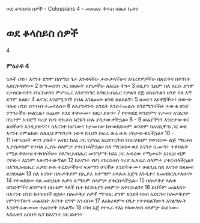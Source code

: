 ﻿
ወደ ቆላስይስ ሰዎች - Colossians 4 - መጽሐፍ ቅዱስ ብሉይ ኪዳን
# ወደ ቆላስይስ ሰዎች
4
### ምዕራፍ 4
 ጌቶች ሆይ፥ እናንተ ደግሞ በሰማይ ጌታ እንዳላችሁ ታውቃላችሁና ለባሪያዎቻችሁ በጽድቅና በቅንነት አድርጉላቸው።
2  ከማመስገን ጋር በጸሎት እየነቃችሁ ለእርሱ ትጉ።
3  በዚያን ጊዜም ስለ እርሱ ደግሞ የታሰርሁበትን የክርስቶስን ምሥጢር እንድንነግር እግዚአብሔር የቃሉን ደጅ ይከፍትልን ዘንድ ስለ እኛ ደግሞ ጸልዩ።
4  ልናገር እንደሚገባኝ ያህል እገልጠው ዘንድ ጸልዩልኝ።
5  ዘመኑን እየዋጃችሁ፥ በውጭ ባሉቱ ዘንድ በጥበብ ተመላለሱ።
6  ለእያንዳንዱ እንዴት እንድትመልሱ እንደሚገባችሁ ታውቁ ዘንድ ንግግራችሁ ሁልጊዜ፥ በጨው እንደ ተቀመመ፥ በጸጋ ይሁን።
7  የተወደደ ወንድምና የታመነ አገልጋይ በጌታም አብሮኝ ባሪያ የሆነ ቲኪቆስ ኑሮዬን ሁሉ ያስታውቃችኋል።
8 -
9  ወሬያችንን እንድታውቁና ልባችሁን እንዲያጽናና፥ ከእናንተ ከሆነውና ከታመነው ከተወደደውም ወንድም ከአናሲሞስ ጋር ወደ እናንተ የምልከው ስለዚህ ምክንያት ነው። የዚህን ስፍራ ወሬ ሁሉ ያስታውቁአችኋል።
10 -  
11  ከተገረዙት ወገን ያሉት፥ አብሮ ከእኔ ጋር የታሰረ አርስጥሮኮስ የበርናባስም የወንድሙ ልጅ ማርቆስ ኢዮስጦስም የተባለ ኢያሱ ሰላምታ ያቀርቡላችኋል። ስለ ማርቆስ። ወደ እናንተ ቢመጣ፥ ተቀበሉት የሚል ትእዛዝ ተቀበላችሁ። በእግዚአብሔር መንግሥት ከእኔ ጋር አብረው የሚሠሩት እነዚህ ብቻ ናቸው፥ እኔንም አጽናንተውኛል።
12  ከእናንተ የሆነ የክርስቶስ ባሪያ ኤጳፍራ ሰላምታ ያቀርብላችኋል። በእግዚአብሔር ፈቃድ ሁሉ ተረድታችሁና ፍጹማን ሆናችሁ እንድትቆሙ፥ ሁልጊዜ ስለ እናንተ በጸሎቱ ይጋደላል።
13  ስለ እናንተ በሎዶቅያም በኢያራ ከተማም ስላሉቱ እጅግ እንዲቀና እመሰክርለታለሁና።
14  የተወደደው ባለ መድኃኒቱ ሉቃስ ዴማስም ሰላምታ ያቀርቡላችኋል።
15  በሎዶቅያ ላሉቱ ወንድሞችና ለንምፉን በቤቱም ላለች ቤተ ክርስቲያን ሰላምታ አቅርቡልን።
16  ይህችም መልእክት በእናንተ ዘንድ ከተነበበች በኋላ፥ በሎዶቅያ ሰዎች ማኅበር ደግሞ እንድትነበብ አድርጉ። ከሎዶቅያም የምትገኘውን መልእክት እናንተ ደግሞ አንብቡ።
17  ለአክሪጳም። በጌታ የተቀበልኸውን አገልግሎት እንድትፈጽሙው ተጠንቀቅ በሉልኝ።
18  በገዛ እጄ የተጻፈ የእኔ የጳውሎስ ሰላምታ ይህ ነው። እስራቴን አስቡ። ጸጋ ከእናንተ ጋር ይሁን። 
